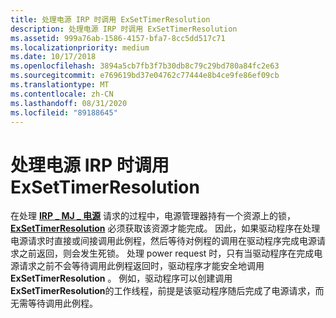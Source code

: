 ```yaml
---
title: 处理电源 IRP 时调用 ExSetTimerResolution
description: 处理电源 IRP 时调用 ExSetTimerResolution
ms.assetid: 999a76ab-1586-4157-bfa7-8cc5dd517c71
ms.localizationpriority: medium
ms.date: 10/17/2018
ms.openlocfilehash: 3894a5cb7fb3f7b30db8c79c29bd780a84fc2e63
ms.sourcegitcommit: e769619bd37e04762c77444e8b4ce9fe86ef09cb
ms.translationtype: MT
ms.contentlocale: zh-CN
ms.lasthandoff: 08/31/2020
ms.locfileid: "89188645"
---
```

# <a name="calling-exsettimerresolution-while-processing-a-power-irp"></a>处理电源 IRP 时调用 ExSetTimerResolution


在处理 [**IRP \_ MJ \_ 电源**](./irp-mj-power.md) 请求的过程中，电源管理器持有一个资源上的锁， [**ExSetTimerResolution**](/windows-hardware/drivers/ddi/wdm/nf-wdm-exsettimerresolution) 必须获取该资源才能完成。 因此，如果驱动程序在处理电源请求时直接或间接调用此例程，然后等待对例程的调用在驱动程序完成电源请求之前返回，则会发生死锁。 处理 power request 时，只有当驱动程序在完成电源请求之前不会等待调用此例程返回时，驱动程序才能安全地调用 **ExSetTimerResolution** 。 例如，驱动程序可以创建调用 **ExSetTimerResolution**的工作线程，前提是该驱动程序随后完成了电源请求，而无需等待调用此例程。

 

